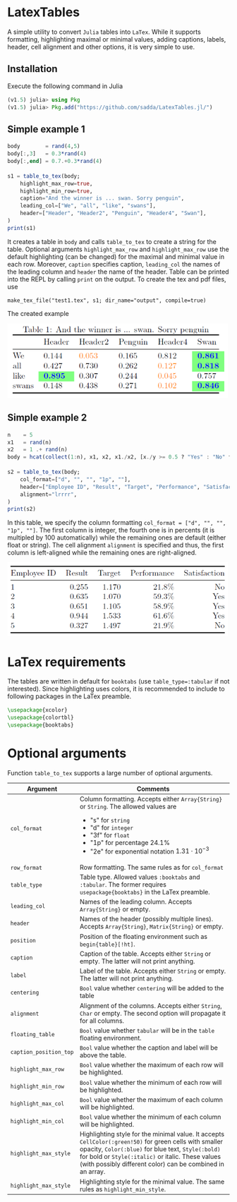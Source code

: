 # LatexTables

A simple utility to convert `Julia` tables into `LaTex`. While it supports formatting, highlighting maximal or minimal values, adding captions, labels, header, cell alignment and other options, it is very simple to use.

## Installation
Execute the following command in Julia
```julia
(v1.5) julia> using Pkg
(v1.5) julia> Pkg.add("https://github.com/sadda/LatexTables.jl/")
```

## Simple example 1

```julia
body        = rand(4,5)
body[:,3]   = 0.3*rand(4)
body[:,end] = 0.7.+0.3*rand(4)

s1 = table_to_tex(body;
    highlight_max_row=true,
    highlight_min_row=true,
    caption="And the winner is ... swan. Sorry penguin",
    leading_col=["We", "all", "like", "swans"],
    header=["Header", "Header2", "Penguin", "Header4", "Swan"],
)
print(s1)
```

It creates a table in `body` and calls `table_to_tex` to create a string for the table. Optional arguments `highlight_max_row` and `highlight_max_row` use the default highlighting (can be changed) for the maximal and minimal value in each row. Moreover, `caption` specifies caption, `leading_col` the names of the leading column and `header` the name of the header. Table can be printed into the REPL by calling `print` on the output. To create the tex and pdf files, use
```
make_tex_file("test1.tex", s1; dir_name="output", compile=true)
```
The created example 

<img src="examples/Table1.png" width="500">

## Simple example 2


```julia
n    = 5
x1   = rand(n)
x2   = 1 .+ rand(n)
body = hcat(collect(1:n), x1, x2, x1./x2, [x./y >= 0.5 ? "Yes" : "No" for (x,y) in zip(x1,x2)])

s2 = table_to_tex(body;
    col_format=["d", "", "", "1p", ""],
    header=["Employee ID", "Result", "Target", "Performance", "Satisfaction"],
    alignment="lrrrr",
)
print(s2)
```

In this table, we specify the column formatting `col_format = ["d", "", "", "1p", ""]`. The first column is integer, the fourth one is in percents (it is multipled by 100 automatically) while the remaining ones are default (either float or string). The cell alignment `alignment` is specified and thus, the first column is left-aligned while the remaining ones are right-aligned.


<img src="examples/Table2.png" width="500">


# LaTex requirements

The tables are written in default for `booktabs` (use `table_type=:tabular` if not interested). Since highlighting uses colors, it is recommended to include to following packages in the LaTex preamble.
```latex
\usepackage{xcolor}
\usepackage{colortbl}
\usepackage{booktabs}
```

# Optional arguments

Function `table_to_tex` supports a large number of optional arguments.

| Argument | Comments |
| ----- | ----- |
| `col_format` | Column formatting. Accepts either `Array{String}` or `String`. The allowed values are </br> <ul><li>"s" for `string`</li><li>"d" for `integer`</li><li>"3f" for `float`</li><li>"1p" for percentage $24.1\%$</li><li>"2e" for exponential notation $1.31\cdot 10^{-3}$</li></ul> |
| `row_format` | Row formatting. The same rules as for `col_format` |
| `table_type` | Table type. Allowed values `:booktabs` and `:tabular`. The former requires `usepackage{booktabs}` in the LaTex preamble. |
| `leading_col` | Names of the leading column. Accepts `Array{String}` or empty. |
| `header` | Names of the header (possibly multiple lines). Accepts `Array{String}`, `Matrix{String}` or empty. |
| `position` | Position of the floating environment such as `begin{table}[!ht]`. |
| `caption` | Caption of the table. Accepts either `String` or empty. The latter will not print anything. |
| `label` | Label of the table. Accepts either `String` or empty. The latter will not print anything. |
| `centering` | `Bool` value whether `centering` will be added to the table |
| `alignment` | Alignment of the columns. Accepts either `String`, `Char` or empty. The second option will propagate it for all columns. |
| `floating_table` | `Bool` value whether `tabular` will be in the `table` floating environment. |
| `caption_position_top` | `Bool` value whether the caption and label will be above the table. |
| `highlight_max_row` | `Bool` value whether the maximum of each row will be highlighted. |
| `highlight_min_row` | `Bool` value whether the minimum of each row will be highlighted. |
| `highlight_max_col` | `Bool` value whether the maximum of each column will be highlighted. |
| `highlight_min_col` | `Bool` value whether the minimum of each column will be highlighted. |
| `highlight_max_style` | Highlighting style for the minimal value. It accepts `CellColor(:green!50)` for green cells with smaller opacity, `Color(:blue)` for blue text, `Style(:bold)` for bold or `Style(:italic)` or italic. These values (with possibly different color) can be combined in an array. |
| `highlight_max_style` | Highlighting style for the minimal value. The same rules as `highlight_min_style`. |
